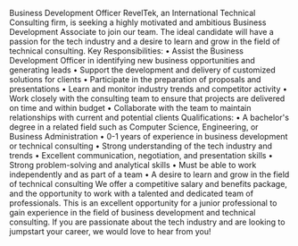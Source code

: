 Business Development Officer
RevelTek, an International Technical Consulting firm, is seeking a highly motivated and ambitious Business Development Associate to join our team. The ideal candidate will have a passion for the tech industry and a desire to learn and grow in the field of technical consulting.
Key Responsibilities:
•	Assist the Business Development Officer in identifying new business opportunities and generating leads
•	Support the development and delivery of customized solutions for clients
•	Participate in the preparation of proposals and presentations
•	Learn and monitor industry trends and competitor activity
•	Work closely with the consulting team to ensure that projects are delivered on time and within budget
•	Collaborate with the team to maintain relationships with current and potential clients
Qualifications:
•	A bachelor's degree in a related field such as Computer Science, Engineering, or Business Administration
•	0-1 years of experience in business development or technical consulting
•	Strong understanding of the tech industry and trends
•	Excellent communication, negotiation, and presentation skills
•	Strong problem-solving and analytical skills
•	Must be able to work independently and as part of a team
•	A desire to learn and grow in the field of technical consulting
We offer a competitive salary and benefits package, and the opportunity to work with a talented and dedicated team of professionals. This is an excellent opportunity for a junior professional to gain experience in the field of business development and technical consulting. If you are passionate about the tech industry and are looking to jumpstart your career, we would love to hear from you!

